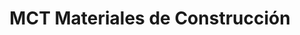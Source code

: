 ---
title: "MCT Materiales de Construcción"
url: /valdivia/mct-materiales-de-construccion-avenida-ramon-picarte/
shop: hardware
---